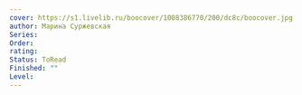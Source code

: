 ```yaml
---
cover: https://s1.livelib.ru/boocover/1008386770/200/dc8c/boocover.jpg
author: Марина Суржевская
Series: 
Order: 
rating: 
Status: ToRead
Finished: ""
Level:
---
```








